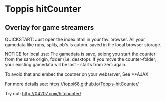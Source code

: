 # Toppis hitCounter
## Overlay for game streamers

QUICKSTART:
Just open the index.html in your fav. browser. 
All your gamedata like runs, splits, pb's is autom. saved in the local browser storage.

NOTICE for local use:
The gamedata is save, solong you start the counter from the same origin, folder (i.e. desktop). If you move the counter-folder, your existing gamedata will be lost - starts from zero again.

To avoid that and embed the coutner on your webserver, See **AJAX

For more details see:
https://toppi68.github.io/Toppis-hitCounter/

Try out:
http://04207.com/hitcounter/

